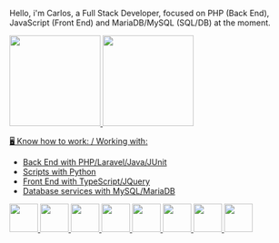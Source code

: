 Hello, i'm Carlos, a Full Stack Developer, focused on PHP (Back End), JavaScript (Front End) and MariaDB/MySQL (SQL/DB) at the moment.


<div>
    <a href="https://github.com/carloscardoso-prog">
    <img height="160em" src="https://github-readme-stats-ten-gilt.vercel.app/api?username=carloscardoso-prog&show_icons=true&theme=dracula&count_private=true">
    <img height="160em" src="https://github-readme-stats-ten-gilt.vercel.app/api/top-langs/?username=carloscardoso-prog&layout=compact&theme=dracula">
</div>

🖥️ Know how to work: / Working with:
  <ul>
      <li>Back End with PHP/Laravel/Java/JUnit</li>
      <li>Scripts with Python</li>
      <li>Front End with TypeScript/JQuery</li>
      <li>Database services with MySQL/MariaDB</li>
  </ul>
  <div>
    <img height='50em' src='https://cdn.worldvectorlogo.com/logos/python-5.svg'>
    <img height='50em' src="https://cdn.worldvectorlogo.com/logos/logo-javascript.svg">
    <img height='50em' src="https://cdn.worldvectorlogo.com/logos/html-1.svg">
    <img height='50em' src='https://cdn.worldvectorlogo.com/logos/css-3.svg'>
    <img height='50em' src='https://cdn.worldvectorlogo.com/logos/php-1.svg'>
    <img height='50em' src='https://cdn.worldvectorlogo.com/logos/typescript.svg'>
    <img height='50em' src='https://cdn.worldvectorlogo.com/logos/jquery-4.svg'>
    <img height='50em' src='https://cdn.worldvectorlogo.com/logos/mysql-6.svg'>
  </div>
